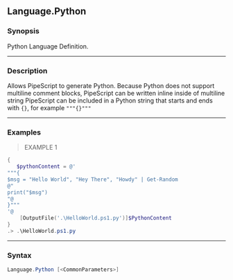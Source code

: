 Language.Python
---------------




### Synopsis
Python Language Definition.



---


### Description

Allows PipeScript to generate Python.
Because Python does not support multiline comment blocks, PipeScript can be written inline inside of multiline string
PipeScript can be included in a Python string that starts and ends with ```{}```, for example ```"""{}"""```



---


### Examples
> EXAMPLE 1

```PowerShell
{
   $pythonContent = @'
"""{
$msg = "Hello World", "Hey There", "Howdy" | Get-Random
@"
print("$msg")
"@
}"""
'@
    [OutputFile('.\HelloWorld.ps1.py')]$PythonContent
}
.> .\HelloWorld.ps1.py
```


---


### Syntax
```PowerShell
Language.Python [<CommonParameters>]
```
